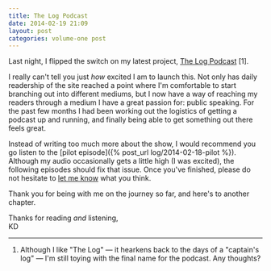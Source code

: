 ```yaml
---
title: The Log Podcast
date: 2014-02-19 21:09
layout: post
categories: volume-one post
---
```

Last night, I flipped the switch on my latest project, [The Log Podcast](/log) [1].

I really can't tell you just _how_ excited I am to launch this. Not only has daily readership of the site reached a point where I'm comfortable to start branching out into different mediums, but I now have a way of reaching my readers through a medium I have a great passion for: public speaking. For the past few months I had been working out the logistics of getting a podcast up and running, and finally being able to get something out there feels great.

Instead of writing too much more about the show, I would recommend you go listen to the [pilot episode]({% post_url log/2014-02-18-pilot %}). Although my audio occasionally gets a little high (I was excited), the following episodes should fix that issue. Once you've finished, please do not hesitate to [let me know](/colophon) what you think.

Thank you for being with me on the journey so far, and here's to another chapter.

Thanks for reading _and_ listening,<br>
KD

---

1. Although I like "The Log" &mdash; it hearkens back to the days of a "captain's log" &mdash; I'm still toying with the final name for the podcast. Any thoughts?